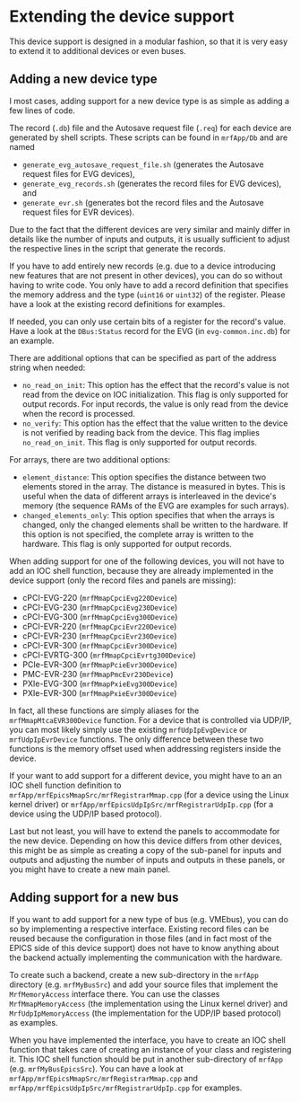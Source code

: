 Extending the device support
============================

This device support is designed in a modular fashion, so that it is very easy to
extend it to additional devices or even buses.


Adding a new device type
------------------------

I most cases, adding support for a new device type is as simple as adding a few
lines of code.

The record (`.db`) file and the Autosave request file (`.req`) for each device
are generated by shell scripts. These scripts can be found in `mrfApp/Db` and
are named

- `generate_evg_autosave_request_file.sh` (generates the Autosave request files
  for EVG devices),
- `generate_evg_records.sh` (generates the record files for EVG devices), and
- `generate_evr.sh` (generates bot the record files and the Autosave request
  files for EVR devices).

Due to the fact that the different devices are very similar and mainly differ in
details like the number of inputs and outputs, it is usually sufficient to
adjust the respective lines in the script that generate the records.

If you have to add entirely new records (e.g. due to a device introducing new
features that are not present in other devices), you can do so without having to
write code. You only have to add a record definition that specifies the memory
address and the type (`uint16` or `uint32`) of the register. Please have a look
at the existing record definitions for examples.

If needed, you can only use certain bits of a register for the record's value.
Have a look at the `DBus:Status` record for the EVG (in `evg-common.inc.db`) for
an example.

There are additional options that can be specified as part of the address string
when needed:

- `no_read_on_init`: This option has the effect that the record's value is not
  read from the device on IOC initialization. This flag is only supported for
  output records. For input records, the value is only read from the device when
  the record is processed.
- `no_verify`: This option has the effect that the value written to the device
  is not verified by reading back from the device. This flag implies
  `no_read_on_init`. This flag is only supported for output records.

For arrays, there are two additional options:

- `element_distance`: This option specifies the distance between two elements
  stored in the array. The distance is measured in bytes. This is useful when
  the data of different arrays is interleaved in the device's memory (the
  sequence RAMs of the EVG are examples for such arrays).
- `changed_elements_only`: This option specifies that when the arrays is
  changed, only the changed elements shall be written to the hardware. If this
  option is not specified, the complete array is written to the hardware. This
  flag is only supported for output records.

When adding support for one of the following devices, you will not have to add
an IOC shell function, because they are already implemented in the device
support (only the record files and panels are missing):

- cPCI-EVG-220 (`mrfMmapCpciEvg220Device`)
- cPCI-EVG-230 (`mrfMmapCpciEvg230Device`)
- cPCI-EVG-300 (`mrfMmapCpciEvg300Device`)
- cPCI-EVR-220 (`mrfMmapCpciEvr220Device`)
- cPCI-EVR-230 (`mrfMmapCpciEvr230Device`)
- cPCI-EVR-300 (`mrfMmapCpciEvr300Device`)
- cPCI-EVRTG-300 (`mrfMmapCpciEvrtg300Device`)
- PCIe-EVR-300 (`mrfMmapPcieEvr300Device`)
- PMC-EVR-230 (`mrfMmapPmcEvr230Device`)
- PXIe-EVG-300 (`mrfMmapPxieEvg300Device`)
- PXIe-EVR-300 (`mrfMmapPxieEvr300Device`)

In fact, all these functions are simply aliases for the
`mrfMmapMtcaEVR300Device` function. For a device that is controlled via UDP/IP,
you can most likely simply use the existing `mrfUdpIpEvgDevice` or
`mrfUdpIpEvrDevice` functions. The only difference between these two functions
is the memory offset used when addressing registers inside the device.

If your want to add support for a different device, you might have to an an IOC
shell function definition to `mrfApp/mrfEpicsMmapSrc/mrfRegistrarMmap.cpp` (for
a device using the Linux kernel driver) or
`mrfApp/mrfEpicsUdpIpSrc/mrfRegistrarUdpIp.cpp` (for a device using the UDP/IP
based protocol).

Last but not least, you will have to extend the panels to accommodate for the
new device. Depending on how this device differs from other devices, this might
be as simple as creating a copy of the sub-panel for inputs and outputs and
adjusting the number of inputs and outputs in these panels, or you might have to
create a new main panel.


Adding support for a new bus
----------------------------

If you want to add support for a new type of bus (e.g. VMEbus), you can do so by
implementing a respective interface. Existing record files can be reused because
the configuration in those files (and in fact most of the EPICS side of this
device support) does not have to know anything about the backend actually
implementing the communication with the hardware.

To create such a backend, create a new sub-directory in the `mrfApp` directory
(e.g. `mrfMyBusSrc`) and add your source files that implement the
`MrfMemoryAccess` interface there. You can use the classes
`MrfMmapMemoryAccess` (the implementation using the Linux kernel driver) and
`MrfUdpIpMemoryAccess` (the implementation for the UDP/IP based protocol) as
examples.

When you have implemented the interface, you have to create an IOC shell
function that takes care of creating an instance of your class and registering
it. This IOC shell function should be put in another sub-directory of `mrfApp`
(e.g. `mrfMyBusEpicsSrc`). You can have a look at
`mrfApp/mrfEpicsMmapSrc/mrfRegistrarMmap.cpp` and
`mrfApp/mrfEpicsUdpIpSrc/mrfRegistrarUdpIp.cpp` for examples.
